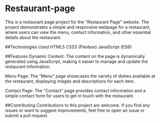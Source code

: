 # Restaurant-page
This is a restaurant page project for the "Restaurant Page" website. The project demonstrates a simple and responsive webpage for a restaurant, where users can view the menu, contact information, and other essential details about the restaurant.

##Technologies Used
HTML5
CSS3 (Flexbox)
JavaScript (ES6)

##Features
Dynamic Content: The content on the page is dynamically generated using JavaScript, making it easier to manage and update the restaurant information.

Menu Page: The "Menu" page showcases the variety of dishes available at the restaurant, displaying images and descriptions for each item.

Contact Page: The "Contact" page provides contact information and a simple contact form for users to get in touch with the restaurant.

##Contributing
Contributions to this project are welcome. If you find any issues or want to suggest improvements, feel free to open an issue or submit a pull request.
